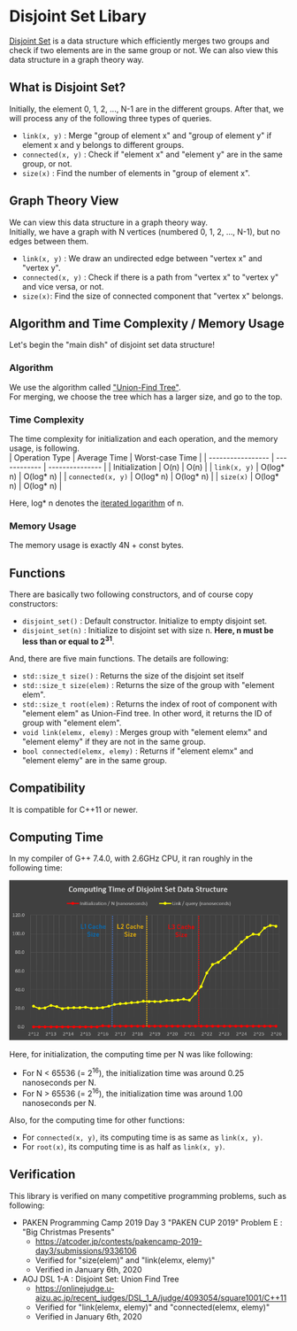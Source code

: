 # Disjoint Set Libary

[Disjoint Set](https://en.wikipedia.org/wiki/Disjoint-set_data_structure) is a data structure which efficiently merges two groups and check if two elements are in the same group or not. We can also view this data structure in a graph theory way.

## What is Disjoint Set?

Initially, the element 0, 1, 2, ..., N-1 are in the different groups. After that, we will process any of the following three types of queries.  
* `link(x, y)` : Merge "group of element x" and "group of element y" if element x and y belongs to different groups.
* `connected(x, y)` : Check if "element x" and "element y" are in the same group, or not.
* `size(x)` : Find the number of elements in "group of element x".

## Graph Theory View

We can view this data structure in a graph theory way.  
Initially, we have a graph with N vertices (numbered 0, 1, 2, ..., N-1), but no edges between them.
* `link(x, y)` : We draw an undirected edge between "vertex x" and "vertex y".
* `connected(x, y)` : Check if there is a path from "vertex x" to "vertex y" and vice versa, or not.
* `size(x)`: Find the size of connected component that "vertex x" belongs.

## Algorithm and Time Complexity / Memory Usage

Let's begin the "main dish" of disjoint set data structure!

### Algorithm

We use the algorithm called ["Union-Find Tree"](https://en.wikipedia.org/wiki/Disjoint-set_data_structure).  
For merging, we choose the tree which has a larger size, and go to the top.

### Time Complexity

The time complexity for initialization and each operation, and the memory usage, is following.  
|  Operation Type   | Average Time | Worst-case Time |
| ----------------- | ------------ | --------------- |
|  Initialization   |     O(n)     |      O(n)       |
|   `link(x, y)`    |  O(log* n)   |    O(log* n)    |
| `connected(x, y)` |  O(log* n)   |    O(log* n)    |
|     `size(x)`     |  O(log* n)   |    O(log* n)    |

Here, log* n denotes the [iterated logarithm](https://en.wikipedia.org/wiki/Iterated_logarithm) of n.  

### Memory Usage

The memory usage is exactly 4N + const bytes.  

## Functions

There are basically two following constructors, and of course copy constructors:  
* `disjoint_set()` : Default constructor. Initialize to empty disjoint set.
* `disjoint_set(n)` : Initialize to disjoint set with size n. **Here, n must be less than or equal to 2<sup>31</sup>**.

And, there are five main functions. The details are following:  
* `std::size_t size()` : Returns the size of the disjoint set itself
* `std::size_t size(elem)` : Returns the size of the group with "element elem".
* `std::size_t root(elem)` : Returns the index of root of component with "element elem" as Union-Find tree. In other word, it returns the ID of group with "element elem".
* `void link(elemx, elemy)` : Merges group with "element elemx" and "element elemy" if they are not in the same group.
* `bool connected(elemx, elemy)` : Returns if "element elemx" and "element elemy" are in the same group.

## Compatibility

It is compatible for C++11 or newer.  

## Computing Time

In my compiler of G++ 7.4.0, with 2.6GHz CPU, it ran roughly in the following time:  

![Benchmark Graph](./benchmark.PNG)  

Here, for initialization, the computing time per N was like following:  
* For N < 65536 (= 2<sup>16</sup>), the initialization time was around 0.25 nanoseconds per N.
* For N > 65536 (= 2<sup>16</sup>), the initialization time was around 1.00 nanoseconds per N.

Also, for the computing time for other functions:  
* For `connected(x, y)`, its computing time is as same as `link(x, y)`.
* For `root(x)`, its computing time is as half as `link(x, y)`.

## Verification

This library is verified on many competitive programming problems, such as following:  
* PAKEN Programming Camp 2019 Day 3 "PAKEN CUP 2019" Problem E : "Big Christmas Presents"
	* https://atcoder.jp/contests/pakencamp-2019-day3/submissions/9336106
	* Verified for "size(elem)" and "link(elemx, elemy)"
	* Verified in January 6th, 2020
* AOJ DSL 1-A : Disjoint Set: Union Find Tree
	* https://onlinejudge.u-aizu.ac.jp/recent_judges/DSL_1_A/judge/4093054/square1001/C++11
	* Verified for "link(elemx, elemy)" and "connected(elemx, elemy)"
    * Verified in January 6th, 2020